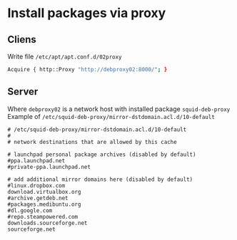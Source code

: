 # Install packages via proxy
## Cliens
Write file `/etc/apt/apt.conf.d/02proxy`
```bash
Acquire { http::Proxy "http://debproxy02:8000/"; }
```
## Server
Where `debproxy02` is a network host with installed package `squid-deb-proxy`
Example of `/etc/squid-deb-proxy/mirror-dstdomain.acl.d/10-default`
```
# /etc/squid-deb-proxy/mirror-dstdomain.acl.d/10-default
# 
# network destinations that are allowed by this cache

# launchpad personal package archives (disabled by default)
#ppa.launchpad.net
#private-ppa.launchpad.net

# add additional mirror domains here (disabled by default)
#linux.dropbox.com
download.virtualbox.org
#archive.getdeb.net
#packages.medibuntu.org
#dl.google.com
#repo.steampowered.com
downloads.sourceforge.net
sourceforge.net
```

